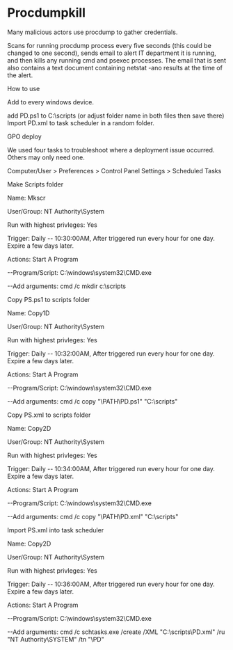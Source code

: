 # Procdumpkill

Many malicious actors use procdump to gather credentials.

Scans for running procdump process every five seconds (this could be changed to one second), sends email to alert IT department it is running, and then kills any running cmd and psexec processes. The email that is sent also contains a text document containing netstat -ano results at the time of the alert.

How to use

Add to every windows device.

add PD.ps1 to C:\scripts (or adjust folder name in both files then save there)
Import PD.xml to task scheduler in a random folder.


GPO deploy

We used four tasks to troubleshoot where a deployment issue occurred. Others may only need one.

Computer/User > Preferences > Control Panel Settings > Scheduled Tasks

Make Scripts folder

Name: Mkscr

User/Group:  NT Authority\System

Run with highest privleges: Yes

Trigger: Daily -- 10:30:00AM, After triggered run every hour for one day. Expire a few days later.

Actions: Start A Program

--Program/Script: C:\windows\system32\CMD.exe

--Add arguments: cmd /c mkdir c:\scripts

Copy PS.ps1 to scripts folder

Name: Copy1D

User/Group:  NT Authority\System

Run with highest privleges: Yes

Trigger: Daily -- 10:32:00AM, After triggered run every hour for one day. Expire a few days later.

Actions: Start A Program

--Program/Script: C:\windows\system32\CMD.exe

--Add arguments: cmd /c copy "\\PATH\PD.ps1" "C:\scripts"

Copy PS.xml to scripts folder

Name: Copy2D

User/Group:  NT Authority\System

Run with highest privleges: Yes

Trigger: Daily -- 10:34:00AM, After triggered run every hour for one day. Expire a few days later.

Actions: Start A Program

--Program/Script: C:\windows\system32\CMD.exe

--Add arguments: cmd /c copy "\\PATH\PD.xml" "C:\scripts"

Import PS.xml into task scheduler

Name: Copy2D

User/Group:  NT Authority\System

Run with highest privleges: Yes

Trigger: Daily -- 10:36:00AM, After triggered run every hour for one day. Expire a few days later.

Actions: Start A Program

--Program/Script: C:\windows\system32\CMD.exe

--Add arguments: cmd /c schtasks.exe /create /XML "C:\scripts\PD.xml" /ru "NT Authority\SYSTEM" /tn "\PD"
